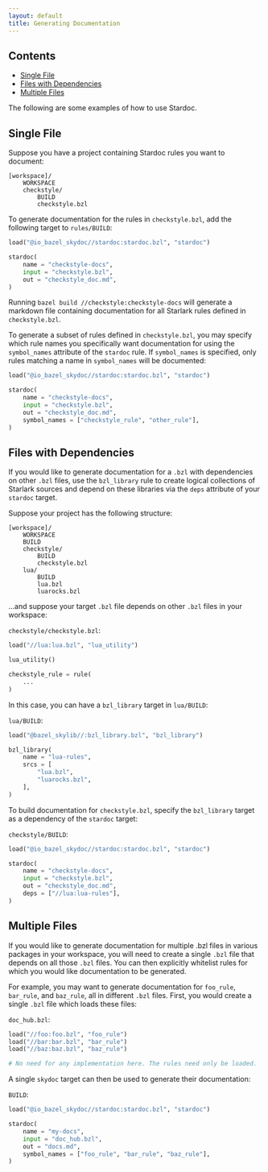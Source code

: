 ```yaml
---
layout: default
title: Generating Documentation
---
```


<nav class="toc">
  <h2>Contents</h2>
  <ul>
    <li><a href="#single-file">Single File</a></li>
    <li><a href="#files-with-deps">Files with Dependencies</a></li>
    <li><a href="#multiple-files">Multiple Files</a></li>
  </ul>
</nav>

The following are some examples of how to use Stardoc.

<a name="single-file"></a>
## Single File

Suppose you have a project containing Stardoc rules you want to document:

```
[workspace]/
    WORKSPACE
    checkstyle/
        BUILD
        checkstyle.bzl
```

To generate documentation for the rules in `checkstyle.bzl`, add the
following target to `rules/BUILD`:

```python
load("@io_bazel_skydoc//stardoc:stardoc.bzl", "stardoc")

stardoc(
    name = "checkstyle-docs",
    input = "checkstyle.bzl",
    out = "checkstyle_doc.md",
)
```

Running `bazel build //checkstyle:checkstyle-docs` will generate a markdown file
containing documentation for all Starlark rules defined in `checkstyle.bzl`.

To generate a subset of rules defined in `checkstyle.bzl`, you may specify which
rule names you specifically want documentation for using the `symbol_names` attribute
of the `stardoc` rule. If `symbol_names` is specified, only rules matching a name
in `symbol_names` will be documented:

```python
load("@io_bazel_skydoc//stardoc:stardoc.bzl", "stardoc")

stardoc(
    name = "checkstyle-docs",
    input = "checkstyle.bzl",
    out = "checkstyle_doc.md",
    symbol_names = ["checkstyle_rule", "other_rule"],
)
```

<a name="files-with-deps"></a>
## Files with Dependencies

If you would like to generate documentation for a `.bzl` with dependencies on
other `.bzl` files, use the `bzl_library` rule to create logical collections of
Starlark sources and depend on these libraries via the `deps` attribute of your
`stardoc` target.

Suppose your project has the following structure:

```
[workspace]/
    WORKSPACE
    BUILD
    checkstyle/
        BUILD
        checkstyle.bzl
    lua/
        BUILD
        lua.bzl
        luarocks.bzl
```

...and suppose your target `.bzl` file depends on other `.bzl` files in your workspace:

`checkstyle/checkstyle.bzl`:

```python
load("//lua:lua.bzl", "lua_utility")

lua_utility()

checkstyle_rule = rule(
    ...
)
```

In this case, you can have a `bzl_library` target in `lua/BUILD`:

`lua/BUILD`:

```python
load("@bazel_skylib//:bzl_library.bzl", "bzl_library")

bzl_library(
    name = "lua-rules",
    srcs = [
        "lua.bzl",
        "luarocks.bzl",
    ],
)
```

To build documentation for `checkstyle.bzl`, specify the `bzl_library` target
as a dependency of the `stardoc` target:

`checkstyle/BUILD`:

```python
load("@io_bazel_skydoc//stardoc:stardoc.bzl", "stardoc")

stardoc(
    name = "checkstyle-docs",
    input = "checkstyle.bzl",
    out = "checkstyle_doc.md",
    deps = ["//lua:lua-rules"],
)
```

<a name="multiple-files"></a>
## Multiple Files

If you would like to generate documentation for multiple .bzl files in various
packages in your workspace, you will need to create a single `.bzl` file that depends
on all those `.bzl` files. You can then explicitly whitelist rules for which you would
like documentation to be generated.

For example, you may want to generate documentation for `foo_rule`, `bar_rule`, and
`baz_rule`, all in different `.bzl` files. First, you would create a single `.bzl` file
which loads these files:

`doc_hub.bzl`:

```python
load("//foo:foo.bzl", "foo_rule")
load("//bar:bar.bzl", "bar_rule")
load("//baz:baz.bzl", "baz_rule")

# No need for any implementation here. The rules need only be loaded.
```

A single `skydoc` target can then be used to generate their documentation:

`BUILD`:

```python
load("@io_bazel_skydoc//stardoc:stardoc.bzl", "stardoc")

stardoc(
    name = "my-docs",
    input = "doc_hub.bzl",
    out = "docs.md",
    symbol_names = ["foo_rule", "bar_rule", "baz_rule"],
)
```



